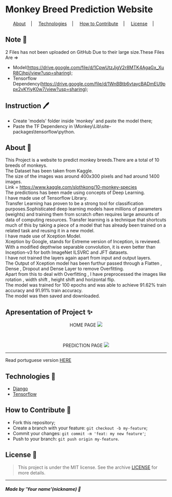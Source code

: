 <h1>Monkey Breed Prediction Website</h1>


<p align="center">
<a href="#about-memo">About</a>&nbsp;&nbsp;&nbsp; | &nbsp;&nbsp;&nbsp;
<a href="#tecnologies-rocket">Technologies</a>&nbsp;&nbsp;&nbsp; | &nbsp;&nbsp;&nbsp;
<a href="#how-to-contribute-">How to Contribute</a>&nbsp;&nbsp;&nbsp; | &nbsp;&nbsp;&nbsp;
<a href="#license-scroll">License</a>&nbsp;&nbsp;&nbsp; | &nbsp;&nbsp;&nbsp;
</p>


## Note :memo:

2 Files has not been uploaded on GitHub Due to their large size.These Files Are =>
- Model(https://drive.google.com/file/d/1CpwUtzJjgV2r8MTK4AgaGx_XuR8Cjhpi/view?usp=sharing);
- Tensorflow Dependency(https://drive.google.com/file/d/1WnBBtb6vtaycBADmEU9ppx2vKYiyK0w7/view?usp=sharing);

## Instruction :pen:

- Create 'models' folder inside 'monkey' and paste the model there;
- Paste the TF Dependency in \Monkey\Lib\site-packages\tensorflow\python.

## About :memo:

This Project is a website to predict monkey breeds.There are a total of 10 breeds of monkeys.<br/>
 The Dataset has been taken from Kaggle.<br/>
 The size of the images was around 400x300 pixels and had around 1400 images.<br/>
Link = https://www.kaggle.com/slothkong/10-monkey-species<br/>
The predictions has been made using concepts of Deep Learning.<br/>
I have made use of Tensorflow Library.<br/>
Transfer Learning has proven to be a strong tool for classification purposes.Sophisticated deep learning models have millions of parameters (weights) and training them from scratch often requires large amounts of data of computing resources. Transfer learning is a technique that shortcuts much of this by taking a piece of a model that has already been trained on a related task and reusing it in a new model.<br/>
I have made use of Xception Model.<br/>
Xception by Google, stands for Extreme version of Inception, is reviewed. With a modified depthwise separable convolution, it is even better than Inception-v3 for both ImageNet ILSVRC and JFT datasets.<br/>
I have not trained the layers again apart from input and output layers.<br/>
The Output of Xception model has been furthur passed through a Flatten , Dense , Dropout and Dense Layer to remove Overfitting.<br/>
Apart from this to deal with Overfitting , I have preprocessed the images like rotation , width shift , height shift and horizontal flip.<br/>
The model was trained for 100 epochs and was able to achieve 91.62% train accuracy and 91.91% train accuracy.<br/>
The model was then saved and downloaded.<br/>

## Apresentation of Project :sparkles:

<p align="center"> HOME PAGE
<image src="https://github.com/faiz-hasan11/MonkeyBreedPredictionWebsite/blob/master/HomePage.png" />
</p><br>
<p align="center"> PREDICTION PAGE
<image src="https://github.com/faiz-hasan11/MonkeyBreedPredictionWebsite/blob/master/PredictionPage.png" />
</p>


---

Read portuguese version [HERE](README-Portuguese.md)



## Technologies :rocket:

- <a href="https://www.djangoproject.com/">Django</a>
- <a href="https://www.tensorflow.org/">Tensorflow</a>

## How to Contribute 🤔

- Fork this repository;
- Create a branch with your feature: `git checkout -b my-feature`;
- Commit your changes: `git commit -m 'feat: my new feature'`;
- Push to your branch: `git push origin my-feature`.

## License :scroll:

> This project is under the MIT license. See the archive [LICENSE](LICENSE) for more details.

---

##### Made by 'Your name'(nickname) :wave:

